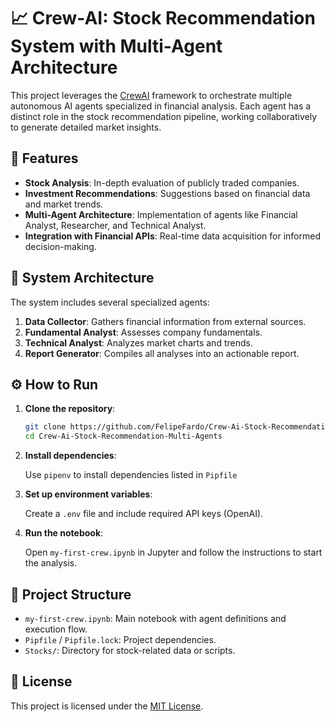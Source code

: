 
# 📈 Crew-AI: Stock Recommendation System with Multi-Agent Architecture

This project leverages the [CrewAI](https://github.com/crewAIInc/crewAI) framework to orchestrate multiple autonomous AI agents specialized in financial analysis. Each agent has a distinct role in the stock recommendation pipeline, working collaboratively to generate detailed market insights.

## 🚀 Features

- **Stock Analysis**: In-depth evaluation of publicly traded companies.
- **Investment Recommendations**: Suggestions based on financial data and market trends.
- **Multi-Agent Architecture**: Implementation of agents like Financial Analyst, Researcher, and Technical Analyst.
- **Integration with Financial APIs**: Real-time data acquisition for informed decision-making.

## 🧠 System Architecture

The system includes several specialized agents:

1. **Data Collector**: Gathers financial information from external sources.
2. **Fundamental Analyst**: Assesses company fundamentals.
3. **Technical Analyst**: Analyzes market charts and trends.
4. **Report Generator**: Compiles all analyses into an actionable report.

## ⚙️ How to Run

1. **Clone the repository**:

   ```bash
   git clone https://github.com/FelipeFardo/Crew-Ai-Stock-Recommendation-Multi-Agents.git
   cd Crew-Ai-Stock-Recommendation-Multi-Agents
   ```

2. **Install dependencies**:

   Use `pipenv` to install dependencies listed in `Pipfile`

3. **Set up environment variables**:

   Create a `.env` file and include required API keys (OpenAI).

4. **Run the notebook**:

   Open `my-first-crew.ipynb` in Jupyter and follow the instructions to start the analysis.

## 📁 Project Structure

- `my-first-crew.ipynb`: Main notebook with agent definitions and execution flow.
- `Pipfile` / `Pipfile.lock`: Project dependencies.
- `Stocks/`: Directory for stock-related data or scripts.

## 📄 License

This project is licensed under the [MIT License](LICENSE).